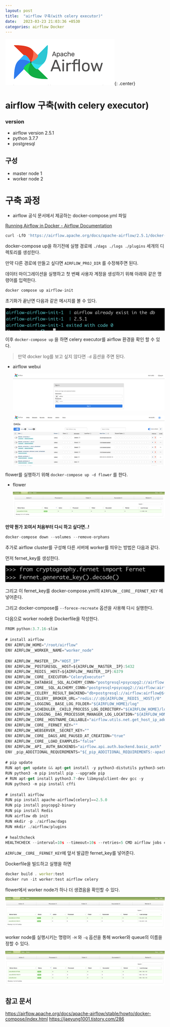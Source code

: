 ```yaml
---
layout: post
title:  "airflow 구축(with celery executor)"
date:   2023-03-23 21:03:36 +0530
categories: airflow Docker
---
```


![Untitled](/assets/posts/2023-03-23-airflow-with-celery/0.png){: .center}

# airflow 구축(with celery executor)

### version

- airflow version 2.5.1
- python 3.7.7
- postgresql

## 구성

- master node 1
- worker node 2

# 구축 과정

- airflow 공식 문서에서 제공하는 docker-compose.yml 파일

[Running Airflow in Docker - Airflow Documentation](https://airflow.apache.org/docs/apache-airflow/stable/howto/docker-compose/index.html#)

```jsx
curl -LfO 'https://airflow.apache.org/docs/apache-airflow/2.5.1/docker-compose.yaml'
```

docker-compose up을 하기전에 실행 경로에 `./dags ./logs ./plugins` 세개의 디렉토리를 생성한다.

만약 다른 경로에 만들고 싶다면 `AIRFLOW_PROJ_DIR` 를 수정해주면 된다.

데이터 마이그레이션을 실행하고 첫 번째 사용자 계정을 생성하기 위해 아래와 같은 명령어를 입력한다.

```jsx
docker compose up airflow-init
```

초기화가 끝난면  다음과 같은 메시지를 볼 수 있다.

![Untitled](/assets/posts/2023-03-23-airflow-with-celery/1.png)

이후 `docker-compose up` 을 하면 celery executor를 airflow 환경을 확인 할 수 있다.

> 만약 docker log를 보고 싶지 않다면 `-d` 옵션을 주면 된다.
> 

- airflow webui
    
    ![Untitled](/assets/posts/2023-03-23-airflow-with-celery/2.png)
    
    ![Untitled](/assets/posts/2023-03-23-airflow-with-celery/3.png)
    

flower를 실행하기 위해 `docker-compose up -d flower` 를 한다.

- flower
    
    ![Untitled](/assets/posts/2023-03-23-airflow-with-celery/4.png)
    

**만약 뭔가 꼬여서 처음부터 다시 하고 싶다면..!**

```jsx
docker-compose down --volumes --remove-orphans
```

추가로 airflow cluster를 구성해 다른 서버에 worker를 띄우는 방법은 다음과 같다.

먼저 fernet_key를 생성한다.

![Untitled](/assets/posts/2023-03-23-airflow-with-celery/5.png)

그리고 이 fernet_key를 docker-compose.yml의 `AIRFLOW__CORE__FERNET_KEY` 에 넣어준다.

그리고 docker-compose를 `--forece-recreate` 옵션을 사용해 다시 실행한다.

다음으로 worker node용 Dockerfile을 작성한다.

```jsx
FROM python:3.7.16-slim

# install airflow
ENV AIRFLOW_HOME="/root/airflow"
ENV AIRFLOW__WORKER__NAME="worker_node"

ENV AIRFLOW__MASTER__IP="HOST_IP"
ENV AIRFLOW__POSTGRESQL__HOST=${AIRFLOW__MASTER__IP}:5432
ENV AIRFLOW__REDIS__HOST=${AIRFLOW__MASTER__IP}:6379
ENV AIRFLOW__CORE__EXECUTOR="CeleryExecutor"
ENV AIRFLOW__DATABASE__SQL_ALCHEMY_CONN="postgresql+psycopg2://airflow:airflow@${AIRFLOW__POSTGRESQL__HOST}/airflow"
ENV AIRFLOW__CORE__SQL_ALCHEMY_CONN="postgresql+psycopg2://airflow:airflow@${AIRFLOW__POSTGRESQL__HOST}/airflow"
ENV AIRFLOW__CELERY__RESULT_BACKEND="db+postgresql://airflow:airflow@${AIRFLOW__POSTGRESQL__HOST}/airflow"
ENV AIRFLOW__CELERY__BROKER_URL="redis://:@${AIRFLOW__REDIS__HOST}/0"
ENV AIRFLOW__LOGGING__BASE_LOG_FOLDER="${AIRFLOW_HOME}/log"
ENV AIRFLOW__SCHEDULER__CHILD_PROCESS_LOG_DIRECTORY="${AIRFLOW_HOME}/log/scheduler"
ENV AIRFLOW__LOGGING__DAG_PROCESSOR_MANAGER_LOG_LOCATION="${AIRFLOW_HOME}/log/dag_processor_manager/dag_processor_manager.log"
ENV AIRFLOW__CORE__HOSTNAME_CALLABLE="airflow.utils.net.get_host_ip_address"
ENV AIRFLOW__CORE__FERNET_KEY=""
ENV AIRFLOW__WEBSERVER__SECRET_KEY=""
ENV AIRFLOW__CORE__DAGS_ARE_PAUSED_AT_CREATION="true"
ENV AIRFLOW__CORE__LOAD_EXAMPLES="false"
ENV AIRFLOW__API__AUTH_BACKENDS="airflow.api.auth.backend.basic_auth"
ENV _pip_ADDITIONAL_REQUIREMENTS="${_pip_ADDITIONAL_REQUIREMENTS:-apache-airflow-providers-google}"

# pip update
RUN apt-get update && apt-get install -y python3-distutils python3-setuptools
RUN python3 -m pip install pip --upgrade pip
# RUN apt-get install python3.7-dev libmysqlclient-dev gcc -y
RUN python3 -m pip install cffi

# install airflow
RUN pip install apache-airflow[celery]==2.5.0
RUN pip install psycopg2-binary
RUN pip install Redis
RUN airflow db init
RUN mkdir -p ./airflow/dags
RUN mkdir ./airflow/plugins

# healthcheck
HEALTHCHECK --interval=10s --timeout=10s --retries=5 CMD airflow jobs check --job-type SchedulerJob --hostname "$${HOSTNAME}"
```

`AIRFLOW__CORE__FERNET_KEY`에 앞서 발급한 fernet_key를 넣어준다.

Dockerfile을 빌드하고 실행을 하면

```jsx
docker build . worker:test
docker run -it worker:test airflow celery 
```

flower에서 worker node가 하나 더 생겼음을 확인할 수 있다.

![Untitled](/assets/posts/2023-03-23-airflow-with-celery/6.png)

worker node를 실행시키는 명령어 `-H` 와 `-q` 옵션을 통해 worker와 queue의 이름을 정할 수 있다. 

![Untitled](/assets/posts/2023-03-23-airflow-with-celery/7.png)

## 참고 문서
<https://airflow.apache.org/docs/apache-airflow/stable/howto/docker-compose/index.html>
<https://jaeyung1001.tistory.com/286>

